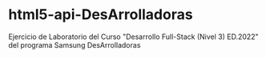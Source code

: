 # html5-api-DesArrolladoras
Ejercicio de Laboratorio del Curso "Desarrollo Full-Stack (Nivel 3) ED.2022" del programa Samsung DesArrolladoras

